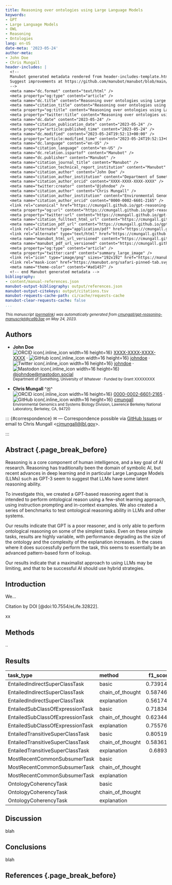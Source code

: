 ```yaml
---
title: Reasoning over ontologies using Large Language Models
keywords:
- GPT
- Large Language Models
- OWL
- Reasoning
- Ontologies
lang: en-US
date-meta: '2023-05-24'
author-meta:
- John Doe
- Chris Mungall
header-includes: |
  <!--
  Manubot generated metadata rendered from header-includes-template.html.
  Suggest improvements at https://github.com/manubot/manubot/blob/main/manubot/process/header-includes-template.html
  -->
  <meta name="dc.format" content="text/html" />
  <meta property="og:type" content="article" />
  <meta name="dc.title" content="Reasoning over ontologies using Large Language Models" />
  <meta name="citation_title" content="Reasoning over ontologies using Large Language Models" />
  <meta property="og:title" content="Reasoning over ontologies using Large Language Models" />
  <meta property="twitter:title" content="Reasoning over ontologies using Large Language Models" />
  <meta name="dc.date" content="2023-05-24" />
  <meta name="citation_publication_date" content="2023-05-24" />
  <meta property="article:published_time" content="2023-05-24" />
  <meta name="dc.modified" content="2023-05-24T19:52:13+00:00" />
  <meta property="article:modified_time" content="2023-05-24T19:52:13+00:00" />
  <meta name="dc.language" content="en-US" />
  <meta name="citation_language" content="en-US" />
  <meta name="dc.relation.ispartof" content="Manubot" />
  <meta name="dc.publisher" content="Manubot" />
  <meta name="citation_journal_title" content="Manubot" />
  <meta name="citation_technical_report_institution" content="Manubot" />
  <meta name="citation_author" content="John Doe" />
  <meta name="citation_author_institution" content="Department of Something, University of Whatever" />
  <meta name="citation_author_orcid" content="XXXX-XXXX-XXXX-XXXX" />
  <meta name="twitter:creator" content="@johndoe" />
  <meta name="citation_author" content="Chris Mungall" />
  <meta name="citation_author_institution" content="Environmental Genomics and Systems Biology Division, Lawrence Berkeley National Laboratory, Berkeley, CA, 94720" />
  <meta name="citation_author_orcid" content="0000-0002-6601-2165" />
  <link rel="canonical" href="https://cmungall.github.io/gpt-reasoning-manuscript/" />
  <meta property="og:url" content="https://cmungall.github.io/gpt-reasoning-manuscript/" />
  <meta property="twitter:url" content="https://cmungall.github.io/gpt-reasoning-manuscript/" />
  <meta name="citation_fulltext_html_url" content="https://cmungall.github.io/gpt-reasoning-manuscript/" />
  <meta name="citation_pdf_url" content="https://cmungall.github.io/gpt-reasoning-manuscript/manuscript.pdf" />
  <link rel="alternate" type="application/pdf" href="https://cmungall.github.io/gpt-reasoning-manuscript/manuscript.pdf" />
  <link rel="alternate" type="text/html" href="https://cmungall.github.io/gpt-reasoning-manuscript/v/ca9b3ae08e149db1aedf35adb2f0a676e28c7db4/" />
  <meta name="manubot_html_url_versioned" content="https://cmungall.github.io/gpt-reasoning-manuscript/v/ca9b3ae08e149db1aedf35adb2f0a676e28c7db4/" />
  <meta name="manubot_pdf_url_versioned" content="https://cmungall.github.io/gpt-reasoning-manuscript/v/ca9b3ae08e149db1aedf35adb2f0a676e28c7db4/manuscript.pdf" />
  <meta property="og:type" content="article" />
  <meta property="twitter:card" content="summary_large_image" />
  <link rel="icon" type="image/png" sizes="192x192" href="https://manubot.org/favicon-192x192.png" />
  <link rel="mask-icon" href="https://manubot.org/safari-pinned-tab.svg" color="#ad1457" />
  <meta name="theme-color" content="#ad1457" />
  <!-- end Manubot generated metadata -->
bibliography:
- content/manual-references.json
manubot-output-bibliography: output/references.json
manubot-output-citekeys: output/citations.tsv
manubot-requests-cache-path: ci/cache/requests-cache
manubot-clear-requests-cache: false
...
```







<small><em>
This manuscript
([permalink](https://cmungall.github.io/gpt-reasoning-manuscript/v/ca9b3ae08e149db1aedf35adb2f0a676e28c7db4/))
was automatically generated
from [cmungall/gpt-reasoning-manuscript@ca9b3ae](https://github.com/cmungall/gpt-reasoning-manuscript/tree/ca9b3ae08e149db1aedf35adb2f0a676e28c7db4)
on May 24, 2023.
</em></small>



## Authors



+ **John Doe**
  <br>
    ![ORCID icon](images/orcid.svg){.inline_icon width=16 height=16}
    [XXXX-XXXX-XXXX-XXXX](https://orcid.org/XXXX-XXXX-XXXX-XXXX)
    · ![GitHub icon](images/github.svg){.inline_icon width=16 height=16}
    [johndoe](https://github.com/johndoe)
    · ![Twitter icon](images/twitter.svg){.inline_icon width=16 height=16}
    [johndoe](https://twitter.com/johndoe)
    · ![Mastodon icon](images/mastodon.svg){.inline_icon width=16 height=16}
    [\@johndoe@mastodon.social](https://mastodon.social/@johndoe)
    <br>
  <small>
     Department of Something, University of Whatever
     · Funded by Grant XXXXXXXX
  </small>

+ **Chris Mungall**
  ^[✉](#correspondence)^<br>
    ![ORCID icon](images/orcid.svg){.inline_icon width=16 height=16}
    [0000-0002-6601-2165](https://orcid.org/0000-0002-6601-2165)
    · ![GitHub icon](images/github.svg){.inline_icon width=16 height=16}
    [cmungall](https://github.com/cmungall)
    <br>
  <small>
     Environmental Genomics and Systems Biology Division, Lawrence Berkeley National Laboratory, Berkeley, CA, 94720
  </small>


::: {#correspondence}
✉ — Correspondence possible via [GitHub Issues](https://github.com/cmungall/gpt-reasoning-manuscript/issues)
or email to
Chris Mungall \<cjmungall@lbl.gov\>.


:::


## Abstract {.page_break_before}

Reasoning is a core component of human intelligence, and a key goal of AI research.
Reasoning has traditionally been the domain of symbolic AI, but recent advances in deep learning
and in particular Large Language Models (LLMs) such as GPT-3 seem to suggest that LLMs have
some latent reasoning ability.

To investigate this, we created a GPT-based reasoning agent that is intended to perform ontological reason using
a few-shot learning approach, using instruction prompting and in-context examples.
We also created a series of benchmarks to test ontological reasoning ability in LLMs and other systems.

Our results indicate that GPT is a poor reasoner, and is only able to perform ontological reasoning
on some of the simplest tasks. Even on these simple tasks, results are highly variable, with performance
degrading as the size of the ontology and the complexity of the explanation increases. In the cases
where it does successfully perform the task, this seems to essentially be an advanced pattern-based form
of lookup.

Our results indicate that a maximalist approach to using LLMs may be limiting, and that to be
successful AI should use hybrid strategies.


## Introduction

We...

Citation by DOI [@doi:10.7554/eLife.32822].

xx


## Methods

..


## Results

| task_type                        | method           |   f1_score |
|:---------------------------------|:-----------------|-----------:|
| EntailedIndirectSuperClassTask   | basic            |   0.739145 |
| EntailedIndirectSuperClassTask   | chain_of_thought |   0.587469 |
| EntailedIndirectSuperClassTask   | explanation      |   0.561746 |
| EntailedSubClassOfExpressionTask | basic            |   0.718349 |
| EntailedSubClassOfExpressionTask | chain_of_thought |   0.623445 |
| EntailedSubClassOfExpressionTask | explanation      |   0.755769 |
| EntailedTransitiveSuperClassTask | basic            |   0.805197 |
| EntailedTransitiveSuperClassTask | chain_of_thought |   0.583613 |
| EntailedTransitiveSuperClassTask | explanation      |   0.68935  |
| MostRecentCommonSubsumerTask     | basic            |   0        |
| MostRecentCommonSubsumerTask     | chain_of_thought |   0        |
| MostRecentCommonSubsumerTask     | explanation      |   0        |
| OntologyCoherencyTask            | basic            |   0        |
| OntologyCoherencyTask            | chain_of_thought |   0        |
| OntologyCoherencyTask            | explanation      |   0        |

## Discussion

blah


## Conclusions

blah


## References {.page_break_before}

<!-- Explicitly insert bibliography here -->
<div id="refs"></div>

